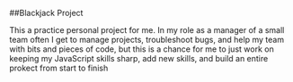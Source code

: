 ##Blackjack Project

This a practice personal project for me. In my role as a manager of a small team often I get to manage projects, troubleshoot bugs, and help my team with bits and pieces of code, but this is a chance for me to just work on keeping my JavaScript skills sharp, add new skills, and build an entire prokect from start to finish